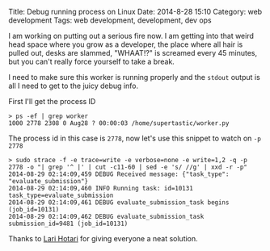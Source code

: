 Title: Debug running process on Linux
Date: 2014-8-28 15:10
Category: web development
Tags: web development, development, dev ops


I am working on putting out a serious fire now. I am getting into that weird head space where you grow as a developer,
the place where all hair is pulled out, desks are slammed, "WHAAT!?" is screamed every 45 minutes, but you
can't really force yourself to take a break.

I need to make sure this worker is running properly and the `stdout` output is all I need to get to the juicy debug info.

First I'll get the process ID

```
> ps -ef | grep worker
1000 2778 2308 0 Aug28 ? 00:00:03 /home/supertastic/worker.py
```

The process id in this case is `2778`, now let's use this snippet to watch on `-p 2778`

```
> sudo strace -f -e trace=write -e verbose=none -e write=1,2 -q -p 2778 -o "| grep '^ |' | cut -c11-60 | sed -e 's/ //g' | xxd -r -p"
2014-08-29 02:14:09,459 DEBUG Received message: {"task_type": "evaluate_submission"}
2014-08-29 02:14:09,460 INFO Running task: id=10131 task_type=evaluate_submission
2014-08-29 02:14:09,461 DEBUG evaluate_submission_task begins (job_id=10131)
2014-08-29 02:14:09,462 DEBUG evaluate_submission_task submission_id=9481 (job_id=10131)
```


Thanks to [Lari Hotari](http://stackoverflow.com/questions/249703/how-can-a-process-intercept-stdout-and-stderr-of-another-process-on-linux) for giving everyone a neat solution.

